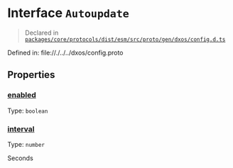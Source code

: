 # Interface `Autoupdate`
> Declared in [`packages/core/protocols/dist/esm/src/proto/gen/dxos/config.d.ts`]()

Defined in:
   file://./../../dxos/config.proto
## Properties
### [enabled]()
Type: <code>boolean</code>



### [interval]()
Type: <code>number</code>

Seconds

    